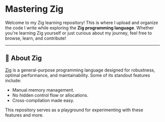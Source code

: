 # Mastering Zig

Welcome to my Zig learning repository! This is where I upload and organize the code I write while exploring the **Zig programming language**. Whether you're learning Zig yourself or just curious about my journey, feel free to browse, learn, and contribute!

---

## 📝 About Zig
[Zig](https://ziglang.org/) is a general-purpose programming language designed for robustness, optimal performance, and maintainability. Some of its standout features include:

- Manual memory management.
- No hidden control flow or allocations.
- Cross-compilation made easy.

This repository serves as a playground for experimenting with these features and more.

